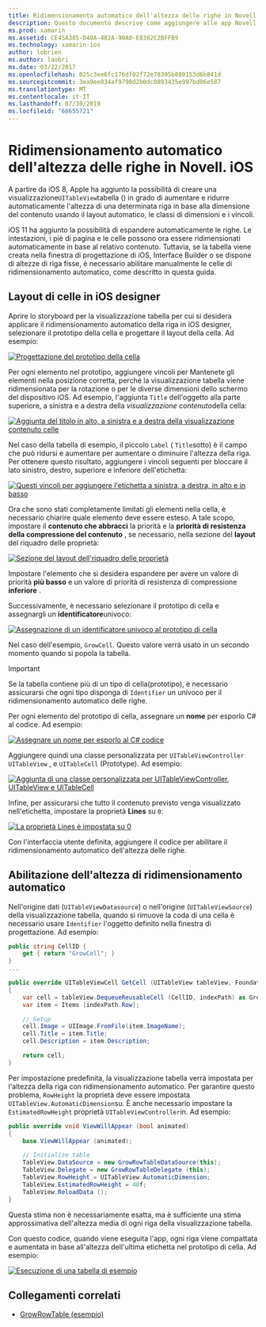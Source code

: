 ```yaml
---
title: Ridimensionamento automatico dell'altezza delle righe in Novell. iOS
description: Questo documento descrive come aggiungere alle app Novell. iOS le righe con le altezze che variano in base al contenuto. Viene illustrato il layout delle celle nella finestra di progettazione iOS e viene abilitata l'altezza di ridimensionamento automatico.
ms.prod: xamarin
ms.assetid: CE45A385-D40A-482A-90A0-E8382C2BFFB9
ms.technology: xamarin-ios
author: lobrien
ms.author: laobri
ms.date: 03/22/2017
ms.openlocfilehash: 025c3ee6fc176df02f72e78395b880153d6b841d
ms.sourcegitcommit: 3ea9ee034af9790d2b0dc0893435e997bd06e587
ms.translationtype: MT
ms.contentlocale: it-IT
ms.lasthandoff: 07/30/2019
ms.locfileid: "68655721"
---
```

# <a name="auto-sizing-row-height-in-xamarinios"></a>Ridimensionamento automatico dell'altezza delle righe in Novell. iOS

A partire da iOS 8, Apple ha aggiunto la possibilità di creare una visualizzazione`UITableView`tabella () in grado di aumentare e ridurre automaticamente l'altezza di una determinata riga in base alla dimensione del contenuto usando il layout automatico, le classi di dimensioni e i vincoli.

iOS 11 ha aggiunto la possibilità di espandere automaticamente le righe. Le intestazioni, i piè di pagina e le celle possono ora essere ridimensionati automaticamente in base al relativo contenuto. Tuttavia, se la tabella viene creata nella finestra di progettazione di iOS, Interface Builder o se dispone di altezze di riga fisse, è necessario abilitare manualmente le celle di ridimensionamento automatico, come descritto in questa guida.

## <a name="cell-layout-in-the-ios-designer"></a>Layout di celle in iOS designer

Aprire lo storyboard per la visualizzazione tabella per cui si desidera applicare il ridimensionamento automatico della riga in iOS designer, selezionare il prototipo della cella e progettare il layout della cella. Ad esempio:

[![](autosizing-row-height-images/table01.png "Progettazione del prototipo della cella")](autosizing-row-height-images/table01.png#lightbox)

Per ogni elemento nel prototipo, aggiungere vincoli per Mantenete gli elementi nella posizione corretta, perché la visualizzazione tabella viene ridimensionata per la rotazione o per le diverse dimensioni dello schermo del dispositivo iOS. Ad esempio, l'aggiunta `Title` dell'oggetto alla parte superiore, a sinistra e a destra della *visualizzazione contenuto*della cella:

[![](autosizing-row-height-images/table02.png "Aggiunta del titolo in alto, a sinistra e a destra della visualizzazione contenuto celle")](autosizing-row-height-images/table02.png#lightbox)

Nel caso della tabella di esempio, il piccolo `Label` ( `Title`sotto) è il campo che può ridursi e aumentare per aumentare o diminuire l'altezza della riga. Per ottenere questo risultato, aggiungere i vincoli seguenti per bloccare il lato sinistro, destro, superiore e inferiore dell'etichetta:

[![](autosizing-row-height-images/table03.png "Questi vincoli per aggiungere l'etichetta a sinistra, a destra, in alto e in basso")](autosizing-row-height-images/table03.png#lightbox)

Ora che sono stati completamente limitati gli elementi nella cella, è necessario chiarire quale elemento deve essere esteso. A tale scopo, impostare il **contenuto che abbracci** la priorità e la **priorità di resistenza della compressione del contenuto** , se necessario, nella sezione del **layout** del riquadro delle proprietà:

[![](autosizing-row-height-images/table03a.png "Sezione del layout dell'riquadro delle proprietà")](autosizing-row-height-images/table03a.png#lightbox)

Impostare l'elemento che si desidera espandere per avere un valore di priorità **più basso** e un valore di priorità di resistenza di compressione **inferiore** .

Successivamente, è necessario selezionare il prototipo di cella e assegnargli un **identificatore**univoco:

[![](autosizing-row-height-images/table04.png "Assegnazione di un identificatore univoco al prototipo di cella")](autosizing-row-height-images/table04.png#lightbox)

Nel caso dell'esempio, `GrowCell`. Questo valore verrà usato in un secondo momento quando si popola la tabella.

> [!IMPORTANT]
> Se la tabella contiene più di un tipo di cella(prototipo), è necessario assicurarsi che ogni tipo disponga di `Identifier` un univoco per il ridimensionamento automatico delle righe.

Per ogni elemento del prototipo di cella, assegnare un **nome** per esporlo C# al codice. Ad esempio:

[![](autosizing-row-height-images/table05.png "Assegnare un nome per esporlo al C# codice")](autosizing-row-height-images/table05.png#lightbox)

Aggiungere quindi una classe personalizzata per `UITableViewController` `UITableView` , e `UITableCell` (Prototype). Ad esempio: 

[![](autosizing-row-height-images/table06.png "Aggiunta di una classe personalizzata per UITableViewController, UITableView e UITableCell")](autosizing-row-height-images/table06.png#lightbox)

Infine, per assicurarsi che tutto il contenuto previsto venga visualizzato nell'etichetta, impostare la proprietà **Lines** su `0`:

[![](autosizing-row-height-images/table06.png "La proprietà Lines è impostata su 0")](autosizing-row-height-images/table06a.png#lightbox)

Con l'interfaccia utente definita, aggiungere il codice per abilitare il ridimensionamento automatico dell'altezza delle righe.

## <a name="enabling-auto-resizing-height"></a>Abilitazione dell'altezza di ridimensionamento automatico

Nell'origine dati (`UITableViewDatasource`) o nell'origine (`UITableViewSource`) della visualizzazione tabella, quando si rimuove la coda di una cella è necessario usare `Identifier` l'oggetto definito nella finestra di progettazione. Ad esempio:

```csharp
public string CellID {
    get { return "GrowCell"; }
}
...

public override UITableViewCell GetCell (UITableView tableView, Foundation.NSIndexPath indexPath)
{
    var cell = tableView.DequeueReusableCell (CellID, indexPath) as GrowRowTableCell;
    var item = Items [indexPath.Row];

    // Setup
    cell.Image = UIImage.FromFile(item.ImageName);
    cell.Title = item.Title;
    cell.Description = item.Description;

    return cell;
}
```

Per impostazione predefinita, la visualizzazione tabella verrà impostata per l'altezza della riga con ridimensionamento automatico. Per garantire questo problema, `RowHeight` la proprietà deve essere impostata `UITableView.AutomaticDimension`su. È anche necessario impostare la `EstimatedRowHeight` proprietà `UITableViewController`in. Ad esempio:

```csharp
public override void ViewWillAppear (bool animated)
{
    base.ViewWillAppear (animated);

    // Initialize table
    TableView.DataSource = new GrowRowTableDataSource(this);
    TableView.Delegate = new GrowRowTableDelegate (this);
    TableView.RowHeight = UITableView.AutomaticDimension;
    TableView.EstimatedRowHeight = 40f;
    TableView.ReloadData ();
}
```

Questa stima non è necessariamente esatta, ma è sufficiente una stima approssimativa dell'altezza media di ogni riga della visualizzazione tabella.

Con questo codice, quando viene eseguita l'app, ogni riga viene compattata e aumentata in base all'altezza dell'ultima etichetta nel prototipo di cella. Ad esempio:

[![](autosizing-row-height-images/table07.png "Esecuzione di una tabella di esempio")](autosizing-row-height-images/table07.png#lightbox)


## <a name="related-links"></a>Collegamenti correlati

- [GrowRowTable (esempio)](https://docs.microsoft.com/samples/xamarin/ios-samples/growrowtable)
